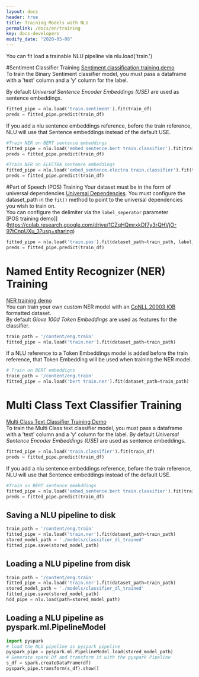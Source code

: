 ```yaml
---
layout: docs
header: true
title: Training Models with NLU
permalink: /docs/en/training
key: docs-developers
modify_date: "2020-05-08"
---
```


<div class="main-docs" markdown="1">

<div class="h3-box" markdown="1">

You can fit load a trainable NLU pipeline via nlu.load('train.<model>') 

#Sentiment Classifier Training
[Sentiment classification training demo](https://colab.research.google.com/drive/1f-EORjO3IpvwRAktuL4EvZPqPr2IZ_g8?usp=sharing)        
To train the Binary Sentiment classifier model, you must pass a dataframe with a 'text' column and a 'y' column for the label.

By default *Universal Sentence Encoder Embeddings (USE)* are used as sentence embeddings.

```python
fitted_pipe = nlu.load('train.sentiment').fit(train_df)
preds = fitted_pipe.predict(train_df)
```
If you add a nlu sentence embeddings reference, before the train reference, NLU will use that Sentence embeddings instead of the default USE.

```python
#Train NER on BERT sentence embeddings
fitted_pipe = nlu.load('embed_sentence.bert train.classifier').fit(train_df)
preds = fitted_pipe.predict(train_df)
```

```python
#Train NER on ELECTRA sentence embeddings
fitted_pipe = nlu.load('embed_sentence.electra train.classifier').fit(train_df)
preds = fitted_pipe.predict(train_df)
```


#Part of Speech (POS) Training
Your dataset must be in the form of universal dependencies [Universal Dependencies](https://universaldependencies.org/).
You must configure the dataset_path in the ```fit()``` method to point to the universal dependencies you wish to train on.       
You can configure the delimiter via the ```label_seperator``` parameter      
[POS training demo]](https://colab.research.google.com/drive/1CZqHQmrxkDf7y3rQHVjO-97tCnpUXu_3?usp=sharing)

```python
fitted_pipe = nlu.load('train.pos').fit(dataset_path=train_path, label_seperator=',')
preds = fitted_pipe.predict(train_df)
```



# Named Entity Recognizer (NER) Training
[NER training demo](https://colab.research.google.com/drive/1_GwhdXULq45GZkw3157fAOx4Wqo-fmFV?usp=sharing)        
You can train your own custom NER model with an [CoNLL 20003 IOB](https://www.aclweb.org/anthology/W03-0419.pdf) formatted dataset.      
By default *Glove 100d Token Embeddings* are used as features for the classifier.

```python
train_path = '/content/eng.train'
fitted_pipe = nlu.load('train.ner').fit(dataset_path=train_path)
```

If a NLU reference to a Token Embeddings model is added before the train reference, that Token Embedding will be used when training the NER model.

```python
# Train on BERT embeddigns
train_path = '/content/eng.train'
fitted_pipe = nlu.load('bert train.ner').fit(dataset_path=train_path)
```

# Multi Class Text Classifier Training
[Multi Class Text Classifier Training Demo](https://colab.research.google.com/drive/12FA2TVvvRWw4pRhxDnK32WAzl9dbF6Qw?usp=sharing)         
To train the Multi Class text classifier model, you must pass a dataframe with a 'text' column and a 'y' column for the label.
By default *Universal Sentence Encoder Embeddings (USE)* are used as sentence embeddings. 

```python
fitted_pipe = nlu.load('train.classifier').fit(train_df)
preds = fitted_pipe.predict(train_df)
```

If you add a nlu sentence embeddings reference, before the train reference, NLU will use that Sentence embeddings instead of the default USE.

```python
#Train on BERT sentence emebddings
fitted_pipe = nlu.load('embed_sentence.bert train.classifier').fit(train_df)
preds = fitted_pipe.predict(train_df)
```



## Saving a NLU pipeline to disk

```python
train_path = '/content/eng.train'
fitted_pipe = nlu.load('train.ner').fit(dataset_path=train_path)
stored_model_path = './models/classifier_dl_trained' 
fitted_pipe.save(stored_model_path)

```

## Loading a NLU pipeline from disk

```python
train_path = '/content/eng.train'
fitted_pipe = nlu.load('train.ner').fit(dataset_path=train_path)
stored_model_path = './models/classifier_dl_trained' 
fitted_pipe.save(stored_model_path)
hdd_pipe = nlu.load(path=stored_model_path)
```



## Loading a NLU pipeline as pyspark.ml.PipelineModel
```python
import pyspark
# load the NLU pipeline as pyspark pipeline
pyspark_pipe = pyspark.ml.PipelineModel.load(stored_model_path)
# Generate spark Df and transform it with the pyspark Pipeline
s_df = spark.createDataFrame(df)
pyspark_pipe.transform(s_df).show()
```


</div></div>